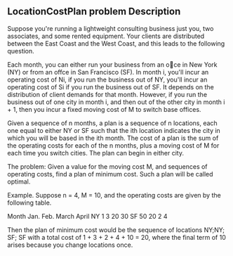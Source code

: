 ## LocationCostPlan problem Description

Suppose you're running a lightweight consulting business just you, two
associates, and some rented equipment. Your clients are distributed between the East
Coast and the West Coast, and this leads to the following question.

Each month, you can either run your business from an oce in New York (NY) or
from an offce in San Francisco (SF). In month i, you'll incur an operating cost of Ni,
if you run the business out of NY, you'll incur an operating cost of Si if you run the
business out of SF. It depends on the distribution of client demands for that month.
However, if you run the business out of one city in month i, and then out of the other
city in month i + 1, then you incur a fixed moving cost of M to switch base offices.

Given a sequence of n months, a plan is a sequence of n locations, each one equal to
either NY or SF such that the ith location indicates the city in which you will be based
in the ith month. The cost of a plan is the sum of the operating costs for each of the n
months, plus a moving cost of M for each time you switch cities. The plan can begin in
either city.

The problem: Given a value for the moving cost M, and sequences of operating costs, 
find a plan of minimum cost. Such a plan will be called optimal.

Example. Suppose n = 4, M = 10, and the operating costs are given by the following
table.

Month 	Jan. 	Feb. 	March 	April
NY 	1 	3 	20 	30
SF 	50 	20 	2 	4

Then the plan of minimum cost would be the sequence of locations NY;NY; SF; SF
with a total cost of 1 + 3 + 2 + 4 + 10 = 20, where the final term of 10 arises because
you change locations once.
